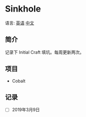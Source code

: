 # Sinkhole

语言: [英语](https://github.com/InitialCraft/Sinkhole/blob/master/Readme.md) [中文](https://github.com/InitialCraft/Sinkhole/blob/master/Readme_zh_CN.md)

## 简介

记录下 Initial Craft 填坑。每周更新两次。



## 项目

- Cobalt



## 记录

- [ ]  2019年3月9日

  

